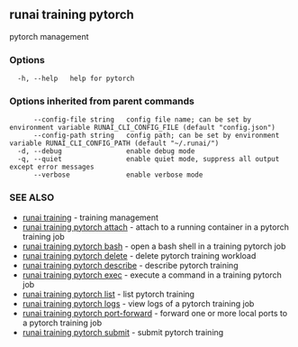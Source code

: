 ## runai training pytorch

pytorch management

### Options

```
  -h, --help   help for pytorch
```

### Options inherited from parent commands

```
      --config-file string   config file name; can be set by environment variable RUNAI_CLI_CONFIG_FILE (default "config.json")
      --config-path string   config path; can be set by environment variable RUNAI_CLI_CONFIG_PATH (default "~/.runai/")
  -d, --debug                enable debug mode
  -q, --quiet                enable quiet mode, suppress all output except error messages
      --verbose              enable verbose mode
```

### SEE ALSO

* [runai training](runai_training.md)	 - training management
* [runai training pytorch attach](runai_training_pytorch_attach.md)	 - attach to a running container in a pytorch training job
* [runai training pytorch bash](runai_training_pytorch_bash.md)	 - open a bash shell in a training pytorch job
* [runai training pytorch delete](runai_training_pytorch_delete.md)	 - delete pytorch training workload
* [runai training pytorch describe](runai_training_pytorch_describe.md)	 - describe pytorch training
* [runai training pytorch exec](runai_training_pytorch_exec.md)	 - execute a command in a training pytorch job
* [runai training pytorch list](runai_training_pytorch_list.md)	 - list pytorch training
* [runai training pytorch logs](runai_training_pytorch_logs.md)	 - view logs of a pytorch training job
* [runai training pytorch port-forward](runai_training_pytorch_port-forward.md)	 - forward one or more local ports to a pytorch training job
* [runai training pytorch submit](runai_training_pytorch_submit.md)	 - submit pytorch training

